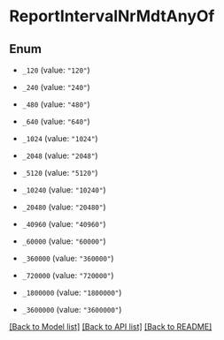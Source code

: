 # ReportIntervalNrMdtAnyOf

## Enum


* `_120` (value: `"120"`)

* `_240` (value: `"240"`)

* `_480` (value: `"480"`)

* `_640` (value: `"640"`)

* `_1024` (value: `"1024"`)

* `_2048` (value: `"2048"`)

* `_5120` (value: `"5120"`)

* `_10240` (value: `"10240"`)

* `_20480` (value: `"20480"`)

* `_40960` (value: `"40960"`)

* `_60000` (value: `"60000"`)

* `_360000` (value: `"360000"`)

* `_720000` (value: `"720000"`)

* `_1800000` (value: `"1800000"`)

* `_3600000` (value: `"3600000"`)


[[Back to Model list]](../README.md#documentation-for-models) [[Back to API list]](../README.md#documentation-for-api-endpoints) [[Back to README]](../README.md)


